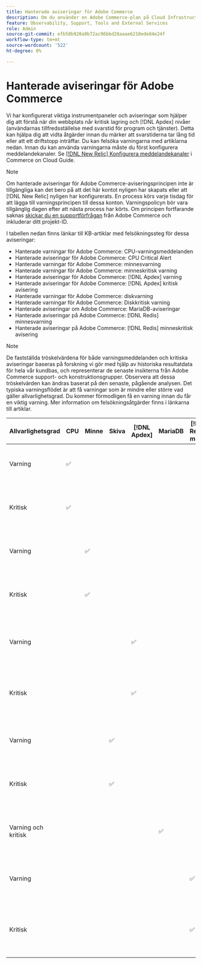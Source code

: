 ```yaml
---
title: Hanterade aviseringar för Adobe Commerce
description: Om du använder en Adobe Commerce-plan på Cloud Infrastructure Pro-planarkitekturen kan du använda hanterade aviseringar för att förstå webbplatsens hälsa. Om du använder en Adobe Commerce-arkitektur för startplanens molninfrastruktur får du bara aviseringar om villkoren för  [!DNL Apdex] och felfrekvensen.
feature: Observability, Support, Tools and External Services
role: Admin
source-git-commit: efb58b920a9b72ac96bbd28aaae6210ede84e24f
workflow-type: tm+mt
source-wordcount: '522'
ht-degree: 0%

---
```



# Hanterade aviseringar för Adobe Commerce


Vi har konfigurerat viktiga instrumentpaneler och aviseringar som hjälper dig att förstå när din webbplats når kritisk lagring och [!DNL Apdex] nivåer (användarnas tillfredsställelse med svarstid för program och tjänster). Detta kan hjälpa dig att vidta åtgärder innan du märker att svarstiderna tar lång tid eller att ett driftstopp inträffar. Du kan felsöka varningarna med artiklarna nedan. Innan du kan använda varningarna måste du först konfigurera meddelandekanaler. Se [[!DNL New Relic] Konfigurera meddelandekanaler](https://experienceleague.adobe.com/en/docs/commerce-on-cloud/user-guide/monitor/new-relic/new-relic-service) i Commerce on Cloud Guide.

>[!NOTE]
>
>Om hanterade aviseringar för Adobe Commerce-aviseringsprincipen inte är tillgängliga kan det bero på att det här kontot nyligen har skapats eller att [!DNL New Relic] nyligen har konfigurerats. En process körs varje tisdag för att lägga till varningsprincipen till dessa konton. Varningspolicyn bör vara tillgänglig dagen efter att nästa process har körts. Om principen fortfarande saknas [skickar du en supportförfrågan](https://experienceleague.adobe.com/en/docs/commerce-knowledge-base/kb/help-center-guide/magento-help-center-user-guide#support-case) från Adobe Commerce och inkluderar ditt projekt-ID.

I tabellen nedan finns länkar till KB-artiklar med felsökningssteg för dessa aviseringar:

* Hanterade varningar för Adobe Commerce: CPU-varningsmeddelanden
* Hanterade aviseringar för Adobe Commerce: CPU Critical Alert
* Hanterade varningar för Adobe Commerce: minnesvarning
* Hanterade varningar för Adobe Commerce: minneskritisk varning
* Hanterade aviseringar för Adobe Commerce: [!DNL Apdex] varning
* Hanterade aviseringar för Adobe Commerce: [!DNL Apdex] kritisk avisering
* Hanterade varningar för Adobe Commerce: diskvarning
* Hanterade varningar för Adobe Commerce: Diskkritisk varning
* Hanterade aviseringar om Adobe Commerce: MariaDB-aviseringar
* Hanterade aviseringar på Adobe Commerce: [!DNL Redis] minnesvarning
* Hanterade aviseringar på Adobe Commerce: [!DNL Redis] minneskritisk avisering

>[!NOTE]
>
>De fastställda tröskelvärdena för både varningsmeddelanden och kritiska aviseringar baseras på forskning vi gör med hjälp av historiska resultatdata för hela vår kundbas, och representerar de senaste insikterna från Adobe Commerce support- och konstruktionsgrupper. Observera att dessa tröskelvärden kan ändras baserat på den senaste, pågående analysen. Det typiska varningsflödet är att få varningar som är mindre eller större vad gäller allvarlighetsgrad. Du kommer förmodligen få en varning innan du får en viktig varning. Mer information om felsökningsåtgärder finns i länkarna till artiklar.

| Allvarlighetsgrad | CPU | Minne | Skiva | [!DNL Apdex] | MariaDB | [!DNL Redis] minne | Felsökning av artikel |
|----------|-----|--------|------|-------|---------|--------------|-------------------------|
| Varning | ✅ |        |      |       |         |              | [Hanterade aviseringar för Adobe Commerce: CPU-varning](managed-alerts-for-magento-commerce-cpu-warning-alert.md) |
| Kritisk | ✅ |        |      |       |         |              | [Hanterade aviseringar för Adobe Commerce: CPU-kritisk avisering](managed-alerts-on-magento-commerce-cpu-critical-alert.md) |
| Varning |     | ✅ |      |       |         |              | [Hanterade aviseringar för Adobe Commerce: minnesvarning](managed-alerts-for-magento-commerce-memory-warning-alert.md) |
| Kritisk |     | ✅ |      |       |         |              | [Hanterade aviseringar för Adobe Commerce: minneskritisk avisering](managed-alerts-on-magento-commerce-memory-critical-alert.md) |
| Varning |     |        |      | ✅ |         |              | [Hanterade aviseringar för Adobe Commerce: [!DNL Apdex] varning](managed-alerts-for-magento-commerce-apdex-warning-alert.md) |
| Kritisk |     |        |      | ✅ |         |              | [Hanterade aviseringar för Adobe Commerce: [!DNL Apdex] Kritisk avisering](managed-alerts-for-magento-commerce-apdex-critical-alert.md) |
| Varning |     |        | ✅ |       |         |              | [Hanterade aviseringar för Adobe Commerce: diskvarning](managed-alerts-for-magento-commerce-disk-warning-alert.md) |
| Kritisk |     |        | ✅ |       |         |              | [Hanterade aviseringar för Adobe Commerce: Diskkritisk avisering](managed-alerts-for-magento-commerce-disk-critical-alert.md) |
| Varning och kritisk |     |        |      |       | ✅ |              | [Hanterade aviseringar på Adobe Commerce: MariaDB-aviseringar](managed-alerts-on-magento-commerce-mariadb-alerts.md) |
| Varning |     |        |      |       |         | ✅ | [Hanterade aviseringar på Adobe Commerce: [!DNL Redis] minnesvarning](managed-alerts-on-magento-commerce-redis-memory-warning-alert.md) |
| Kritisk |     |        |      |       |         | ✅ | [Hanterade aviseringar på Adobe Commerce: [!DNL Redis] minneskritisk avisering](managed-alerts-on-magento-commerce-redis-memory-critical-alert.md) |
